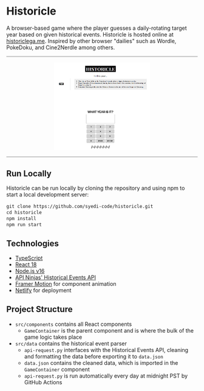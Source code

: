 # Historicle

A browser-based game where the player guesses a daily-rotating target year based on given historical events. Historicle is hosted online at [historiclega.me](https://historiclega.me/). Inspired by other browser "dailies" such as Wordle, PokeDoku, and Cine2Nerdle among others.

<hr style="border:none; height:3px; background-color:#cccccc;">

<div align="center">
  <img src="https://github.com/syedi-code/historicle/blob/main/src/img/site.png" alt="alt text" style="width:50%;">
</div>

<hr style="border:none; height:3px; background-color:#cccccc;">

## Run Locally

Historicle can be run locally by cloning the repository and using npm to start a local development server:

```
git clone https://github.com/syedi-code/historicle.git
cd historicle
npm install
npm run start
```

## Technologies
- [TypeScript](https://www.typescriptlang.org/)
- [React 18](https://react.dev/)
- [Node.js v16](https://nodejs.org/en)
- [API Ninjas' Historical Events API](https://api-ninjas.com/api/historicalevents)
- [Framer Motion](https://www.framer.com/motion/) for component animation
- [Netlify](https://www.netlify.com/) for deployment

## Project Structure
- `src/components` contains all React components
  -   `GameContainer` is the parent component and is where the bulk of the game logic takes place
- `src/data` contains the historical event parser
  -  `api-request.py` interfaces with the Historical Events API, cleaning and formatting the data before exporting it to `data.json`
  -  `data.json` contains the cleaned data, which is imported in the `GameContainer` component
  -  `api-request.py` is run automatically every day at midnight PST by GitHub Actions
